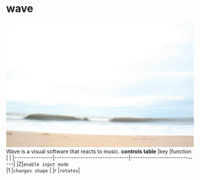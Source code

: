 # wave
![wave](wave.jpg)
Wave is a visual software that reacts to music. 
**controls table**
|key                |function                          |                        |
|----------------|-------------------------------|-----------------------------|
|Z|`enable input mode`                 
|1          |`changes shape`            | 
|r  |`rotates`|


